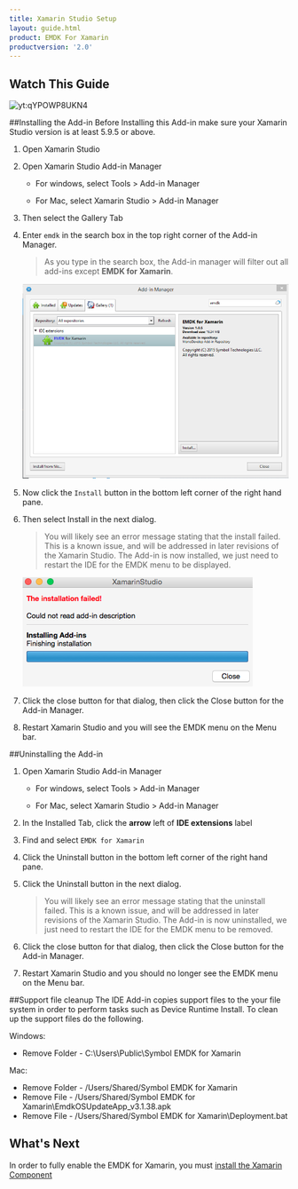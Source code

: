 ```yaml
---
title: Xamarin Studio Setup
layout: guide.html
product: EMDK For Xamarin
productversion: '2.0'
---
```


## Watch This Guide
![yt:qYPOWP8UKN4](../../../images/video.png)


##Installing the Add-in
Before Installing this Add-in make sure your Xamarin Studio version is at least 5.9.5 or above.


1. Open Xamarin Studio

2. Open Xamarin Studio Add-in Manager
	
	* For windows, select Tools > Add-in Manager

	* For Mac, select Xamarin Studio > Add-in Manager


2. Then select the Gallery Tab 
3. Enter `emdk` in the search box in the top right corner of the Add-in Manager.
	> As you type in the search box, the Add-in manager will filter out all add-ins except **EMDK for Xamarin**.

	![img](../../../images/xs/gallery-tab-search-emdk.png)


2.  Now click the `Install` button in the bottom left corner of the right hand pane.

3. Then select Install in the next dialog.

	> You will likely see an error message stating that the install failed. This is a known issue, and will
	be addressed in later revisions of the Xamarin Studio.  The Add-in is now installed, we just need to restart the IDE for the EMDK menu to be displayed.  
	
	![img](../../../images/xs/InstallFailed.png)

4. Click the close button for that dialog, then click the Close button for the Add-in Manager.

5. Restart Xamarin Studio and you will see the EMDK menu on the Menu bar.


##Uninstalling the Add-in

1. Open Xamarin Studio Add-in Manager
	
	* For windows, select Tools > Add-in Manager

	* For Mac, select Xamarin Studio > Add-in Manager

2. In the Installed Tab, click the **arrow** left of **IDE extensions** label

3. Find and select `EMDK for Xamarin`

4. Click the Uninstall button in the bottom left corner of the right hand pane.
5. Click the Uninstall button in the next dialog.
	> You will likely see an error message stating that the uninstall failed. This is a known issue, and will
	be addressed in later revisions of the Xamarin Studio.  The Add-in is now uninstalled, we just need to restart the IDE for the EMDK menu to be removed. 
6. Click the close button for that dialog, then click the Close button for the Add-in Manager.
7. Restart Xamarin Studio and you should no longer see the EMDK menu on the Menu bar.

##Support file cleanup
The IDE Add-in copies support files to the your file system in order to perform tasks such as Device Runtime Install. To clean up the support files do the following.

Windows:

* Remove Folder - C:\Users\Public\Symbol EMDK for Xamarin

Mac:

* Remove Folder - /Users/Shared/Symbol EMDK for Xamarin
* Remove File - /Users/Shared/Symbol EMDK for Xamarin\EmdkOSUpdateApp_v3.1.38.apk
* Remove File - /Users/Shared/Symbol EMDK for Xamarin\Deployment.bat

## What's Next
In order to fully enable the EMDK for Xamarin, you must [install the Xamarin Component](/emdk-for-xamarin/2-0/guide/component/install)










